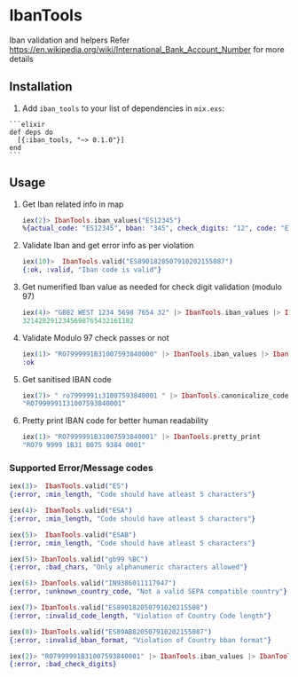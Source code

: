 # IbanTools

Iban validation and helpers
Refer <https://en.wikipedia.org/wiki/International_Bank_Account_Number> for more details

## Installation

  1. Add `iban_tools` to your list of dependencies in `mix.exs`:

    ```elixir
    def deps do
      [{:iban_tools, "~> 0.1.0"}]
    end
    ```

## Usage

  1. Get Iban related info in map

      ```elixir
      iex(2)> IbanTools.iban_values("ES12345")
      %{actual_code: "ES12345", bban: "345", check_digits: "12", code: "ES12345", country_code: "ES", len: 7}
      ```

  2. Validate Iban and get error info as per violation

      ```elixir
      iex(10)>  IbanTools.valid("ES8901820507910202155087")
      {:ok, :valid, "Iban code is valid"}
      ```

  3. Get numerified Iban value as needed for check digit validation (modulo 97)

      ```elixir
      iex(4)> "GB82 WEST 1234 5698 7654 32" |> IbanTools.iban_values |> IbanTools.Numerify.numerify
      3214282912345698765432161182
      ```

  4. Validate Modulo 97 check passes or not

      ```elixir
      iex(1)> "RO7999991B31007593840000" |> IbanTools.iban_values |> IbanTools.Numerify.check_valid_check_digits
      :ok
      ```

  5. Get sanitised IBAN code

      ```elixir
      iex(7)> " ro7999991ı31007593840001 " |> IbanTools.canonicalize_code
      "RO7999991I31007593840001"
      ```

  6. Pretty print IBAN code for better human readability

      ```elixir
      iex(1)> "RO7999991B31007593840001" |> IbanTools.pretty_print
      "RO79 9999 1B31 0075 9384 0001"
      ```

### Supported Error/Message codes

  ```elixir
  iex(3)>  IbanTools.valid("ES")
  {:error, :min_length, "Code should have atleast 5 characters"}

  iex(4)>  IbanTools.valid("ESA")
  {:error, :min_length, "Code should have atleast 5 characters"}

  iex(5)>  IbanTools.valid("ESAB")
  {:error, :min_length, "Code should have atleast 5 characters"}
  ```

  ```elixir
  iex(5)> IbanTools.valid("gb99 %BC")
  {:error, :bad_chars, "Only alphanumeric characters allowed"}
  ```

  ```elixir
  iex(6)> IbanTools.valid("IN9386011117947")
  {:error, :unknown_country_code, "Not a valid SEPA compatible country"}
  ```

  ```elixir
  iex(7)> IbanTools.valid("ES890182050791020215508")
  {:error, :invalid_code_length, "Violation of Country Code length"}
  ```

  ```elixir
  iex(8)> IbanTools.valid("ES89AB820507910202155087")
  {:error, :invalid_bban_format, "Violation of Country bban format"}
  ```

  ```elixir
  iex(2)> "RO7999991B31007593840001" |> IbanTools.iban_values |> IbanTools.Numerify.check_valid_check_digits
  {:error, :bad_check_digits}
  ```
